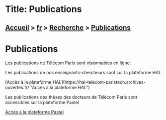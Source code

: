 # Title: Publications 

## [Accueil](https://www.telecom-paris.fr "https://www.telecom-paris.fr") > [fr](https://www.telecom-paris.fr/fr "fr") > [Recherche](https://www.telecom-paris.fr/fr/recherche "Recherche") > [Publications](https://www.telecom-paris.fr/fr/recherche/publications)

[](https://www.telecom-paris.fr/fr/accueil)

# Publications

Les publications de Télécom Paris sont visionnables en ligne.

Les publications de nos enseignants-chercheurs sont sur la plateforme HAL

[Accès à la plateforme HAL](https://hal-telecom-paristech.archives-
ouvertes.fr/ "Accès à la plateforme HAL")

Les publications des thèses des docteurs de Télécom Paris sont accessibles sur
la plateforme Pastel

[Accès à la plateforme Pastel](https://pastel.archives-ouvertes.fr/ "Accès à
la plateforme Pastel")


